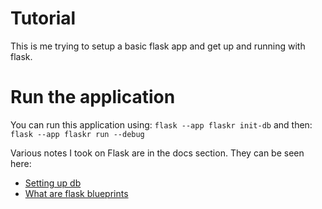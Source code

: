 # Tutorial
This is me trying to setup a basic flask app and get up and running with flask. 

# Run the application
You can run this application using:
`flask --app flaskr init-db`
and then:
`flask --app flaskr run --debug`

Various notes I took on Flask are in the docs section. They can be seen here:

- [Setting up db](./docs/db)
- [What are flask blueprints](./docs/blueprint.md)

